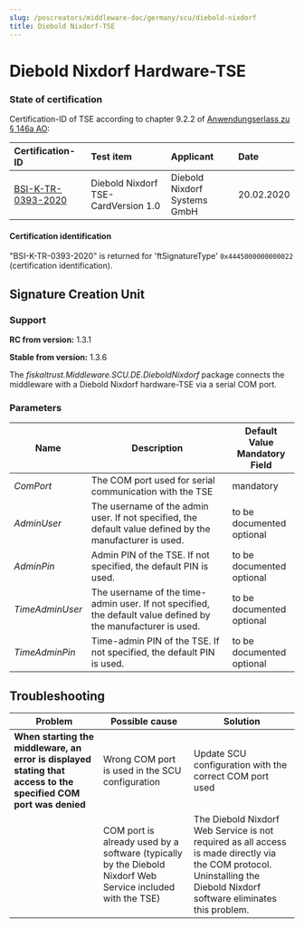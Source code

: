 ```yaml
---
slug: /poscreators/middleware-doc/germany/scu/diebold-nixdorf
title: Diebold Nixdorf-TSE
---
```


# Diebold Nixdorf Hardware-TSE 

### State of certification

Certification-ID of TSE according to chapter 9.2.2 of [Anwendungserlass zu § 146a AO](https://docs.fiskaltrust.cloud/doc/productdescription-de-doc/product-service-description/media/2019-06-17-einfuehrung-paragraf-146a-AO-anwendungserlass-zu-paragraf-146a-AO.pdf):

| Certification-ID                                             | Test item                           | Applicant                    | Date       |
| :----------------------------------------------------------- | :---------------------------------- | :--------------------------- | :--------- |
| [BSI-K-TR-0393-2020](https://www.bsi.bund.de/SharedDocs/Zertifikate_TR/Technische_Sicherheitseinrichtungen/BSI-K-TR-0393-2020.html) | Diebold Nixdorf TSE-CardVersion 1.0 | Diebold Nixdorf Systems GmbH | 20.02.2020 |

#### Certification identification

"BSI-K-TR-0393-2020" is returned for 'ftSignatureType' `0x4445000000000022` (certification identification). 

## Signature Creation Unit

### Support

**RC from version:** 1.3.1

**Stable from version:** 1.3.6

The _fiskaltrust.Middleware.SCU.DE.DieboldNixdorf_ package connects the middleware with a Diebold Nixdorf hardware-TSE via a serial COM port.

### Parameters

| Name | Description | **Default Value**<br />**Mandatory Field** |
| ---- | ------------ |--------- |
| _ComPort_ | The COM port used for serial communication with the TSE | mandatory |
| _AdminUser_ | The username of the admin user. If not specified, the default value defined by the manufacturer is used. | to be documented<br />optional |
| _AdminPin_ | Admin PIN of the TSE. If not specified, the default PIN is used. | to be documented<br />optional |
| _TimeAdminUser_ | The username of the time-admin user. If not specified, the default value defined by the manufacturer is used. | to be documented<br />optional |
| _TimeAdminPin_ | Time-admin PIN of the TSE. If not specified, the default PIN is used. | to be documented<br />optional |


## Troubleshooting
| Problem                                                      | Possible cause                                               | Solution                                                     |
| ------------------------------------------------------------ | ------------------------------------------------------------ | ------------------------------------------------------------ |
| **When starting the middleware, an error is displayed stating that access to the specified COM port was denied** | Wrong COM port is used in the SCU configuration              | Update SCU configuration with the correct COM port used      |
|                                                              | COM port is already used by a software (typically by the Diebold Nixdorf Web Service included with the TSE) | The Diebold Nixdorf Web Service is not required as all access is made directly via the COM protocol. Uninstalling the Diebold Nixdorf software eliminates this problem. |

